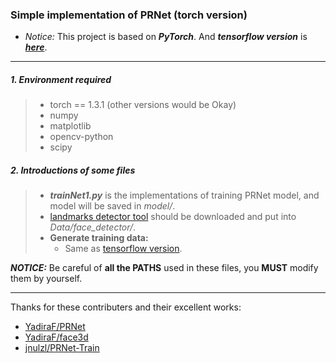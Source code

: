 ### Simple implementation of PRNet (torch version)

- *Notice:* This project is based on ***PyTorch***. And ***tensorflow version*** is ***[here](https://github.com/MouxiaoHuang/myPRNet)***.

---

##### 1. Environment required

> - torch == 1.3.1 (other versions would be Okay)
> - numpy
> - matplotlib
> - opencv-python
> - scipy

##### 2. Introductions of some files

> - ***trainNet1.py*** is the implementations of training PRNet model, and model will be saved in  *model/*.
> - [landmarks detector tool](https://1drv.ms/u/s!AsZLFh2eAFyhgYks-jmES1KYEdtqxA?e=VhE96X) should be downloaded and put into *Data/face_detector/*.
> - **Generate training data:**
>   - Same as [tensorflow version](https://github.com/MouxiaoHuang/myPRNet).

***NOTICE:*** Be careful of **all the PATHS** used in these files, you **MUST** modify them by yourself.

---

Thanks for these contributers and their excellent works:

- [YadiraF/PRNet](https://github.com/YadiraF/PRNet)
- [YadiraF/face3d](https://github.com/YadiraF/face3d)
- [jnulzl/PRNet-Train](https://github.com/jnulzl/PRNet-Train)